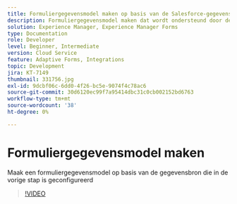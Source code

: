 ```yaml
---
title: Formuliergegevensmodel maken op basis van de Salesforce-gegevensbron
description: Formuliergegevensmodel maken dat wordt ondersteund door de RESTful-gegevensbron
solution: Experience Manager, Experience Manager Forms
type: Documentation
role: Developer
level: Beginner, Intermediate
version: Cloud Service
feature: Adaptive Forms, Integrations
topic: Development
jira: KT-7149
thumbnail: 331756.jpg
exl-id: 9dcbf06c-6dd0-4f26-bc5e-9074f4c78ac6
source-git-commit: 30d6120ec99f7a95414dbc31c0cb002152bd6763
workflow-type: tm+mt
source-wordcount: '38'
ht-degree: 0%

---
```


# Formuliergegevensmodel maken

Maak een formuliergegevensmodel op basis van de gegevensbron die in de vorige stap is geconfigureerd

>[!VIDEO](https://video.tv.adobe.com/v/331756?quality=12&learn=on)
